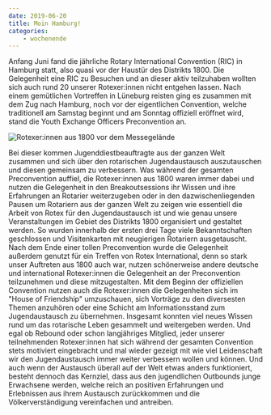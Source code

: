 ```yaml
---
date: 2019-06-20
title: Moin Hamburg!
categories:
    - wochenende
---
```

Anfang Juni fand die jährliche Rotary International Convention (RIC) in Hamburg
statt, also quasi vor der Haustür des Distrikts 1800. Die Gelegenheit eine RIC
zu Besuchen und an dieser aktiv teilzuhaben wollten sich auch rund 20 unserer
Rotexer:innen nicht entgehen lassen. Nach einem gemütlichen Vortreffen in
Lüneburg reisten ging es zusammen mit dem Zug nach Hamburg, noch vor der
eigentlichen Convention, welche traditionell am Samstag beginnt und am Sonntag
offiziell eröffnet wird, stand die Youth Exchange Officers Preconvention an.

![Rotexer:innen aus 1800 vor dem Messegelände](/img/2019-hamburg-ric.jpg)

Bei dieser kommen Jugenddiestbeauftragte aus der ganzen Welt zusammen und sich
über den rotarischen Jugendaustausch auszutauschen und diesen gemeinsam zu
verbessern. Was während der gesamten Preconvention auffiel, die Rotexer:innen
aus 1800 waren immer dabei und nutzen die Gelegenheit in den Breakoutsessions
ihr Wissen und ihre Erfahrungen an Rotarier weiterzugeben oder in den
dazwischenliegenden Pausen um Rotariern aus der ganzen Welt zu zeigen wie
essentiell die Arbeit von Rotex für den Jugendaustausch ist und wie genau unsere
Veranstaltungen im Gebiet des Distrikts 1800 organisiert und gestaltet werden.
So wurden innerhalb der ersten drei Tage viele Bekanntschaften geschlossen und
Visitenkarten mit neugierigen Rotariern ausgetauscht. Nach dem Ende einer tollen
Preconvention wurde die Gelegenheit außerdem genutzt für ein Treffen von Rotex
International, denn so stark unser Auftreten aus 1800 auch war, nutzen
schönerweise andere deutsche und international Rotexer:innen die Gelegenheit an
der Preconvention teilzunehmen und diese mitzugestalten. Mit dem Beginn der
offiziellen Convention nutzen auch die Rotexer:innen die Gelegenheiten sich im
"House of Friendship" umzuschauen, sich Vorträge zu den diversesten Themen
anzuhören oder eine Schicht am Informationsstand zum Jugendaustausch zu
übernehmen. Insgesamt konnten viel neues Wissen rund um das rotarische Leben
gesammelt und weitergeben werden. Und egal ob Rebound oder schon langjähriges
Mitglied, jeder unserer teilnehmenden Rotexer:innen hat sich während der
gesamten Convention stets motiviert eingebracht und mal wieder gezeigt mit wie
viel Leidenschaft wir den Jugendaustausch immer weiter verbessern wollen und
können. Und auch wenn der Austausch überall auf der Welt etwas anders
funktioniert, besteht dennoch das Kernziel, dass aus den jugendlichen Outbounds
junge Erwachsene werden, welche reich an positiven Erfahrungen und Erlebnissen
aus ihrem Austausch zurückkommen und die Völkerverständigung vereinfachen und
antreiben.

